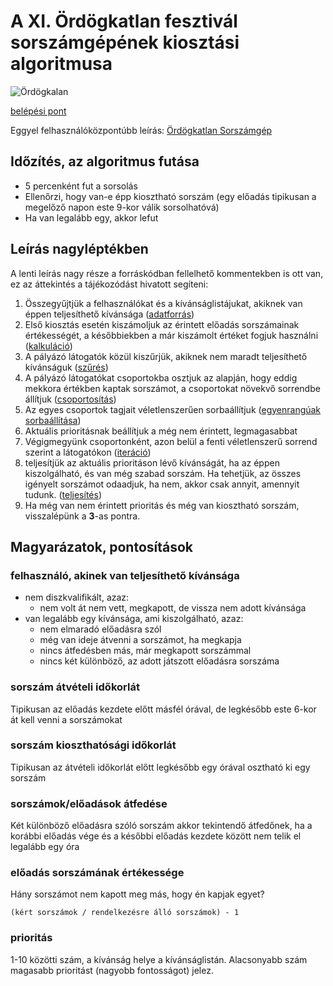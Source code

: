 # A XI. Ördögkatlan fesztivál sorszámgépének kiosztási algoritmusa

![Ördögkalan](http://messzevan.hu/oklogo.jpg)

[belépési pont](https://github.com/silexstrings/ordogkatlan-sorszamgep/blob/master/ordogkatlan/ops/distribution/processor/Calculator.scala#L31)

Eggyel felhasználóközpontúbb leírás: [Ördögkatlan Sorszámgép](http://www.ordogkatlan.hu/2017/07/itt-az-ordogkatlan-sorszamgep.html)

## Időzítés, az algoritmus futása

 * 5 percenként fut a sorsolás
 * Ellenőrzi, hogy van-e épp kiosztható sorszám (egy előadás tipikusan a megelőző napon este 9-kor válik sorsolhatóvá)
 * Ha van legalább egy, akkor lefut

## Leírás nagyléptékben

A lenti leírás nagy része a forráskódban fellelhető kommentekben is ott van, ez az áttekintés a tájékozódást hivatott segíteni:

 1. Összegyűjtjük a felhasználókat és a kívánságlistájukat, akiknek van éppen teljesíthető kívánsága ([adatforrás](https://github.com/silexstrings/ordogkatlan-sorszamgep/blob/master/ordogkatlan/ops/distribution/ds/CalculatorDataSource.scala#L93))
 2. Első kiosztás esetén kiszámoljuk az érintett előadás sorszámainak értékességét, a későbbiekben a már kiszámolt értéket fogjuk használni ([kalkuláció](https://github.com/silexstrings/ordogkatlan-sorszamgep/blob/master/ordogkatlan/ops/distribution/processor/Calculator.scala#L31))
 3. A pályázó látogatók közül kiszűrjük, akiknek nem maradt teljesíthető kívánságuk ([szűrés](https://github.com/silexstrings/ordogkatlan-sorszamgep/blob/master/ordogkatlan/ops/distribution/processor/plugins/FilterFulfillable.scala#L19))
 4. A pályázó látogatókat csoportokba osztjuk az alapján, hogy eddig mekkora értékben kaptak sorszámot, a csoportokat növekvő sorrendbe állítjuk ([csoportosítás](https://github.com/silexstrings/ordogkatlan-sorszamgep/blob/master/ordogkatlan/ops/distribution/processor/plugins/GroupApplicants.scala#L25))
 5. Az egyes csoportok tagjait véletlenszerűen sorbaállítjuk ([egyenrangúak sorbaállítása](https://github.com/silexstrings/ordogkatlan-sorszamgep/blob/master/ordogkatlan/ops/distribution/processor/plugins/OrderApplicants.scala#L30))
 6. Aktuális prioritásnak beállítjuk a még nem érintett, legmagasabbat
 7. Végigmegyünk csoportonként, azon belül a fenti véletlenszerű sorrend szerint a látogatókon ([iteráció](https://github.com/silexstrings/ordogkatlan-sorszamgep/blob/master/ordogkatlan/ops/distribution/processor/Calculator.scala#L122))
 8. teljesítjük az aktuális prioritáson lévő kívánságát, ha az éppen kiszolgálható, és van még szabad sorszám. Ha tehetjük, az összes igényelt sorszámot odaadjuk, ha nem, akkor csak annyit, amennyit tudunk. ([teljesítés](https://github.com/silexstrings/ordogkatlan-sorszamgep/blob/master/ordogkatlan/ops/distribution/processor/plugins/WishFulfiller.scala#L16))
 9. Ha még van nem érintett prioritás és még van kiosztható sorszám, visszalépünk a **3**-as pontra.


## Magyarázatok, pontosítások

### felhasználó, akinek van teljesíthető kívánsága

* nem diszkvalifikált, azaz:
  * nem volt át nem vett, megkapott, de vissza nem adott kívánsága
* van legalább egy kívánsága, ami kiszolgálható, azaz:
  * nem elmaradó előadásra szól
  * még van ideje átvenni a sorszámot, ha megkapja
  * nincs átfedésben más, már megkapott sorszámmal
  * nincs két különböző, az adott játszott előadásra sorszáma

### sorszám átvételi időkorlát
Tipikusan az előadás kezdete előtt másfél órával, de legkésőbb este 6-kor át kell venni a sorszámokat

### sorszám kioszthatósági időkorlát
Tipikusan az átvételi időkorlát előtt legkésőbb egy órával osztható ki egy sorszám

### sorszámok/előadások átfedése
Két különböző előadásra szóló sorszám akkor tekintendő átfedőnek, ha a korábbi előadás vége és a későbbi előadás kezdete között nem telik el legalább egy óra

### előadás sorszámának értékessége
Hány sorszámot nem kapott meg más, hogy én kapjak egyet?

```
(kért sorszámok / rendelkezésre álló sorszámok) - 1
```

### prioritás
1-10 közötti szám, a kívánság helye a kívánságlistán. Alacsonyabb szám magasabb prioritást (nagyobb fontosságot) jelez.
